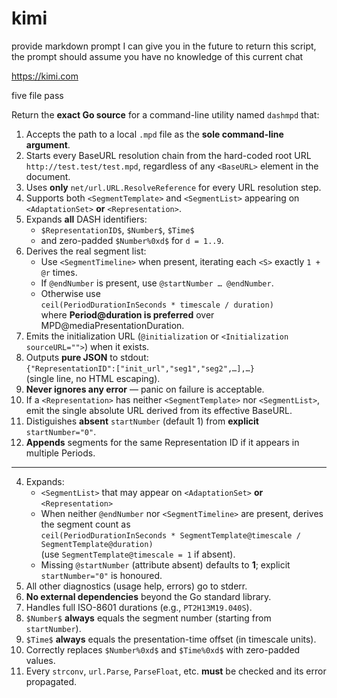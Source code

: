 # kimi

provide markdown prompt I can give you in the future to return this script, the
prompt should assume you have no knowledge of this current chat

https://kimi.com

five file pass

Return the **exact Go source** for a command-line utility named `dashmpd` that:

1. Accepts the path to a local `.mpd` file as the **sole command-line argument**.
2. Starts every BaseURL resolution chain from the hard-coded root URL  
   `http://test.test/test.mpd`, regardless of any `<BaseURL>` element in the
   document.
3. Uses **only** `net/url.URL.ResolveReference` for every URL resolution step.
4. Supports both `<SegmentTemplate>` and `<SegmentList>` appearing on
   `<AdaptationSet>` **or** `<Representation>`.
5. Expands **all** DASH identifiers:
   - `$RepresentationID$`, `$Number$`, `$Time$`
   - and zero-padded `$Number%0xd$` for `d = 1..9`.
6. Derives the real segment list:
   - Use `<SegmentTimeline>` when present, iterating each `<S>` exactly `1 + @r`
     times.
   - If `@endNumber` is present, use `@startNumber … @endNumber`.
   - Otherwise use  
     `ceil(PeriodDurationInSeconds * timescale / duration)`  
     where **Period@duration is preferred** over MPD@mediaPresentationDuration.
7. Emits the initialization URL (`@initialization` or
   `<Initialization sourceURL="">`) when it exists.
8. Outputs **pure JSON** to stdout:  
   `{"RepresentationID":["init_url","seg1","seg2",…],…}`  
   (single line, no HTML escaping).
9. **Never ignores any error** — panic on failure is acceptable.
10. If a `<Representation>` has neither `<SegmentTemplate>` nor `<SegmentList>`,
    emit the single absolute URL derived from its effective BaseURL.
11. Distiguishes **absent** `startNumber` (default 1) from **explicit**
    `startNumber="0"`.
12. **Appends** segments for the same Representation ID if it appears in
    multiple Periods.

---

4. Expands:  
   - `<SegmentList>` that may appear on `<AdaptationSet>` **or** `<Representation>`  
   - When neither `@endNumber` nor `<SegmentTimeline>` are present, derives the segment count as  
     `ceil(PeriodDurationInSeconds * SegmentTemplate@timescale / SegmentTemplate@duration)`  
     (use `SegmentTemplate@timescale = 1` if absent).  
   - Missing `@startNumber` (attribute absent) defaults to **1**; explicit `startNumber="0"` is honoured.  
7. All other diagnostics (usage help, errors) go to stderr.  
9. **No external dependencies** beyond the Go standard library.  
12. Handles full ISO-8601 durations (e.g., `PT2H13M19.040S`).  
14. `$Number$` **always** equals the segment number (starting from `startNumber`).  
15. `$Time$` **always** equals the presentation-time offset (in timescale units).  
16. Correctly replaces `$Number%0xd$` and `$Time%0xd$` with zero-padded values.  
18. Every `strconv`, `url.Parse`, `ParseFloat`, etc. **must** be checked and its error propagated.
